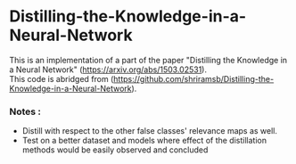 # Distilling-the-Knowledge-in-a-Neural-Network
This is an implementation of a part of the paper "Distilling the Knowledge in a Neural Network" (https://arxiv.org/abs/1503.02531). <br> 
This code is abridged from (https://github.com/shriramsb/Distilling-the-Knowledge-in-a-Neural-Network). <br>
<hline>
### Notes :
* Distill with respect to the other false classes' relevance maps as well.
* Test on a better dataset and models where effect of the distillation methods would be easily observed and concluded
